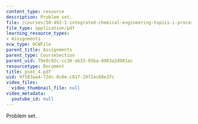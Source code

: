 ```yaml
---
content_type: resource
description: Problem set.
file: /courses/10-492-1-integrated-chemical-engineering-topics-i-process-control-by-design-fall-2004/9f583aa472dc8c0ec81729f2ac88e37c_pset_4.pdf
file_type: application/pdf
learning_resource_types:
- Assignments
ocw_type: OCWFile
parent_title: Assignments
parent_type: CourseSection
parent_uid: 79e8c92c-cc38-ab33-93ba-8983a2d901ac
resourcetype: Document
title: pset_4.pdf
uid: 9f583aa4-72dc-8c0e-c817-29f2ac88e37c
video_files:
  video_thumbnail_file: null
video_metadata:
  youtube_id: null
---
```

Problem set.

